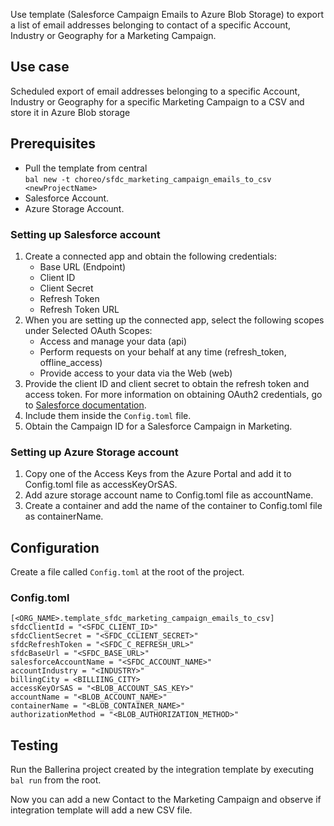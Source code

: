 Use template (Salesforce Campaign Emails to Azure Blob Storage) to export a list of email addresses belonging to contact of a specific Account, Industry or Geography for a Marketing Campaign.

## Use case
Scheduled export of email addresses belonging to a specific Account, Industry or Geography for a specific Marketing Campaign to a CSV and store it in Azure Blob storage

## Prerequisites
* Pull the template from central  
`bal new -t choreo/sfdc_marketing_campaign_emails_to_csv <newProjectName>`
* Salesforce Account.
* Azure Storage Account.

### Setting up Salesforce account
1. Create a connected app and obtain the following credentials:
    *   Base URL (Endpoint)
    *   Client ID
    *   Client Secret
    *   Refresh Token
    *   Refresh Token URL
2. When you are setting up the connected app, select the following scopes under Selected OAuth Scopes:
    *   Access and manage your data (api)
    *   Perform requests on your behalf at any time (refresh_token, offline_access)
    *   Provide access to your data via the Web (web)
3. Provide the client ID and client secret to obtain the refresh token and access token. For more information on 
obtaining OAuth2 credentials, go to [Salesforce documentation](https://help.salesforce.com/articleView?id=remoteaccess_authenticate_overview.htm).
4. Include them inside the `Config.toml` file.
5. Obtain the Campaign ID for a Salesforce Campaign in Marketing.

### Setting up Azure Storage account

1. Copy one of the Access Keys from the Azure Portal and add it to Config.toml file as accessKeyOrSAS.
2. Add azure storage account name to Config.toml file as accountName.
3. Create a container and add the name of the container to Config.toml file as containerName.

## Configuration
Create a file called `Config.toml` at the root of the project.

### Config.toml 
```
[<ORG_NAME>.template_sfdc_marketing_campaign_emails_to_csv]
sfdcClientId = "<SFDC_CLIENT_ID>"
sfdcClientSecret = "<SFDC_CCLIENT_SECRET>"
sfdcRefreshToken = "<SFDC_C_REFRESH_URL>"
sfdcBaseUrl = "<SFDC_BASE_URL>"
salesforceAccountName = "<SFDC_ACCOUNT_NAME>"
accountIndustry = "<INDUSTRY>"
billingCity = <BILLIING_CITY>
accessKeyOrSAS = "<BLOB_ACCOUNT_SAS_KEY>"
accountName = "<BLOB_ACCOUNT_NAME>"
containerName = "<BLOB_CONTAINER_NAME>"
authorizationMethod = "<BLOB_AUTHORIZATION_METHOD>"
```

## Testing
Run the Ballerina project created by the integration template by executing `bal run` from the root.

Now you can add a new Contact to the Marketing Campaign and observe if integration template will add a  new CSV file.
